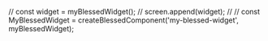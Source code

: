 // const widget = myBlessedWidget();
// screen.append(widget);
//
// const MyBlessedWidget = createBlessedComponent('my-blessed-widget', myBlessedWidget);
